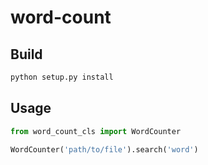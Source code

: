 # word-count

## Build

```bash
python setup.py install
```

## Usage

```python
from word_count_cls import WordCounter

WordCounter('path/to/file').search('word')
```